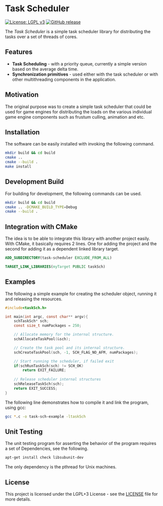 # Task Scheduler

[![License: LGPL v3](https://img.shields.io/badge/License-LGPLv3-blue.svg)](https://www.gnu.org/licenses/lgpl-3.0)
[![GitHub release](https://img.shields.io/github/release/voldien/task-scheduler.svg)](https://github.com/voldien/task-scheduler/releases)

The _Task Scheduler_ is a simple task scheduler library for distributing the tasks over a set of threads of cores.

## Features

* **Task Scheduling** - with a priority queue, currently a simple version based on the average delta time.
* **Synchronization primitives** - used either with the task scheduler or with other multithreading components in the application.

## Motivation

The original purpose was to create a simple task scheduler that could be used for game engines for distributing the loads on the various individual game engine components such as frustum culling, animation and etc.

## Installation

The software can be easily installed with invoking the following command.

```bash
mkdir build && cd build
cmake ..
cmake --build .
make install
```

## Development Build

For building for development, the following commands can be used.

```bash
mkdir build && cd build
cmake .. -DCMAKE_BUILD_TYPE=Debug
cmake --build .
```

## Integration with CMake

The idea is to be able to integrate this library with another project easily. With CMake, it basically requires 2 lines. One for adding the project and the second for adding it as a dependent linked library target.

```cmake
ADD_SUBDIRECTORY(task-scheduler EXCLUDE_FROM_ALL)
```

```cmake
TARGET_LINK_LIBRARIES(myTarget PUBLIC taskSch)
```

## Examples

The following a simple example for creating the scheduler object, running it and releasing the resources.

```c
#include<taskSch.h>

int main(int argc, const char** argv){
    schTaskSch* sch;
    const size_t numPackages = 250;

    // Allocate memory for the internal structure.
    schAllocateTaskPool(&sch);

    // Create the task pool and its internal structure.
    schCreateTaskPool(sch, -1, SCH_FLAG_NO_AFM, numPackages);

    // Start running the scheduler, if failed exit
    if(schRunTaskSch(sch) != SCH_OK)
        return EXIT_FAILURE;
        
    // Release scheduler internal structures
    schReleaseTaskSch(sch);
    return EXIT_SUCCESS;
}

```

The following line demonstrates how to compile it and link the program, using gcc:

```bash
gcc *.c -o task-sch-example -ltaskSch
```

## Unit Testing

The unit testing program for asserting the behavior of the program requires a set of Dependencies, see the following.

```bash
apt-get install check libsubunit-dev
```

The only dependency is the pthread for Unix machines.

## License

This project is licensed under the LGPL+3 License - see the [LICENSE](LICENSE) file for more details.
